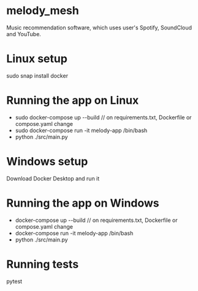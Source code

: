 # melody_mesh
Music recommendation software, which uses user's Spotify, SoundCloud and YouTube.


# Linux setup
sudo snap install docker

# Running the app on Linux
- sudo docker-compose up --build              // on requirements.txt, Dockerfile or compose.yaml change
- sudo docker-compose run -it melody-app /bin/bash
- python ./src/main.py


# Windows setup
Download Docker Desktop and run it

# Running the app on Windows
- docker-compose up --build                   // on requirements.txt, Dockerfile or compose.yaml change
- docker-compose run -it melody-app /bin/bash
- python ./src/main.py


# Running tests
pytest